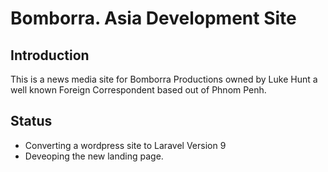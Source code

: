

# Bomborra. Asia Development Site

## Introduction
This is a news media site for Bomborra Productions owned by Luke Hunt a well known Foreign Correspondent based out of Phnom Penh.

## Status

- Converting a wordpress site to Laravel Version 9
- Deveoping the new landing page.